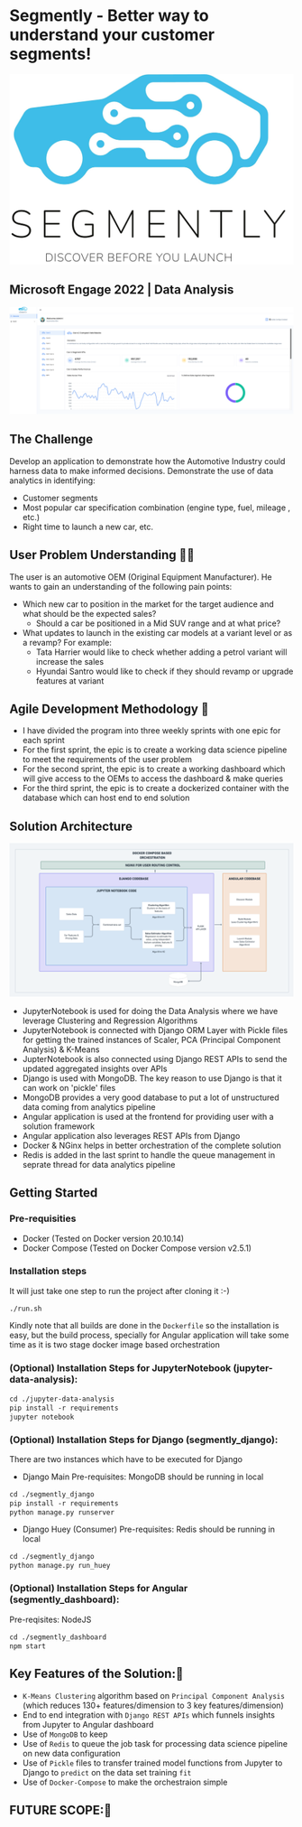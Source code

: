 # Segmently -  Better way to understand your customer segments!

![Alt text](assets/logo/Segmently.jpg?raw=true "Segmently Logo")

## Microsoft Engage 2022 | Data Analysis

![Alt text](assets/Dashboard.png?raw=true "Dashboard")


## The Challenge 

Develop an application to demonstrate how the Automotive Industry could harness data to make informed decisions.
Demonstrate the use of data analytics in identifying:
- Customer segments
- Most popular car specification combination (engine type, fuel, mileage , etc.)
- Right time to launch a new car, etc.

## User Problem Understanding 👩‍💻

The user is an automotive OEM (Original Equipment Manufacturer). He wants to gain an understanding of the following pain points:
- Which new car to position in the market for the target audience and what should be the expected sales?
    - Should a car be positioned in a Mid SUV range and at what price?
- What updates to launch in the existing car models at a variant level or as a revamp? For example:
    - Tata Harrier would like to check whether adding a petrol variant will increase the sales
    - Hyundai Santro would like to check if they should revamp or upgrade features at variant


## Agile Development Methodology 🎯
- I have divided the program into three weekly sprints with one epic for each sprint
- For the first sprint, the epic is to create a working data science pipeline to meet the requirements of the user problem
- For the second sprint, the epic is to create a working dashboard which will give access to the OEMs to access the dashboard & make queries
- For the third sprint, the epic is to create a dockerized container with the database which can host end to end solution

## Solution Architecture

![Alt text](assets/architecture/Architecture.png?raw=true "Solution Architecture Diagram")

-  JupyterNotebook is used for doing the Data Analysis where we have leverage Clustering and Regression Algorithms
-  JupyterNotebook is connected with Django ORM Layer with Pickle files for getting the trained instances of Scaler, PCA (Principal Component Analysis) & K-Means
-  JupterNotebook is also connected using Django REST APIs to send the updated aggregated insights over APIs 
-  Django is used with MongoDB. The key reason to use Django is that it can work on 'pickle' files
-  MongoDB provides a very good database to put a lot of unstructured data coming from analytics pipeline
-  Angular application is used at the frontend for providing user with a solution framework 
-  Angular application also leverages REST APIs from Django
-  Docker & NGinx helps in better orchestration of the complete solution
-  Redis is added in the last sprint to handle the queue management in seprate thread for data analytics pipeline

## Getting Started

### Pre-requisities

- Docker (Tested on Docker version 20.10.14)
- Docker Compose (Tested on Docker Compose version v2.5.1)

### Installation steps

It will just take one step to run the project after cloning it :-)

```
./run.sh
```
Kindly note that all builds are done in the `Dockerfile` so the installation is easy, but the build process, specially for Angular application will take some time as it is two stage docker image based orchestration

### (Optional) Installation Steps for JupyterNotebook (jupyter-data-analysis): 

```
cd ./jupyter-data-analysis
pip install -r requirements
jupyter notebook
```

### (Optional) Installation Steps for Django (segmently_django): 
There are two instances which have to be executed for Django 

- Django Main
Pre-requisites: MongoDB should be running in local
```
cd ./segmently_django
pip install -r requirements
python manage.py runserver
```

- Django Huey (Consumer)
Pre-requisites: Redis should be running in local

```
cd ./segmently_django
python manage.py run_huey
```


### (Optional) Installation Steps for Angular (segmently_dashboard): 


Pre-reqisites: NodeJS

```
cd ./segmently_dashboard
npm start
```


## Key Features of the Solution:👾
- `K-Means Clustering` algorithm based on `Principal Component Analysis` (which reduces 130+ features/dimension to 3 key features/dimension)
- End to end integration with `Django REST APIs` which funnels insights from Jupyter to Angular dashboard
- Use of `MongoDB` to keep 
- Use of `Redis` to queue the job task for processing data science pipeline on new data configuration
- Use of `Pickle` files to transfer trained model functions from Jupyter to Django to `predict` on the data set training `fit` 
- Use of `Docker-Compose` to make the orchestraion simple



## FUTURE SCOPE:🤖


